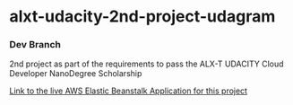 # alxt-udacity-2nd-project-udagram
### Dev Branch
2nd project as part of the requirements to pass the ALX-T UDACITY Cloud Developer NanoDegree Scholarship

[Link to the live AWS Elastic Beanstalk Application for this project](http://chukwudi-udagram-proj.us-east-1.elasticbeanstalk.com/)
